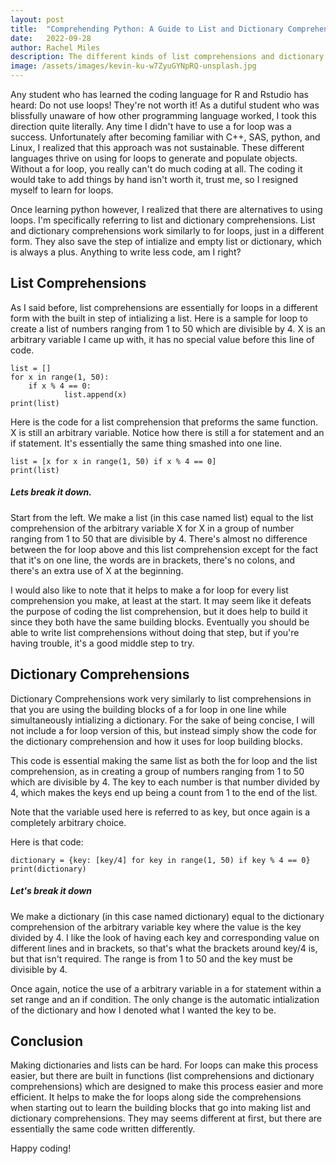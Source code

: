 ```yaml
---
layout: post
title:  "Comprehending Python: A Guide to List and Dictionary Comprehensions"
date:   2022-09-28
author: Rachel Miles
description: The different kinds of list comprehensions and dictionary comprehensions you can use to bypass for loops can be a little complicated, and I literally love doing anything that doesn't involve for loops, so lets see if we can't figure it out!
image: /assets/images/kevin-ku-w7ZyuGYNpRQ-unsplash.jpg
---
```


Any student who has learned the coding language for R and Rstudio has heard: Do not use loops! They're not worth it! As a dutiful student who was blissfully unaware of how other programming language worked, I took this direction quite literally. Any time I didn't have to use a for loop was a success. Unfortunately after becoming familiar with C++, SAS, python, and Linux, I realized that this approach was not sustainable. These different languages thrive on using for loops to generate and populate objects. Without a for loop, you really can't do much coding at all. The coding it would take to add things by hand isn't worth it, trust me, so I resigned myself to learn for loops.

Once learning python however, I realized that there are alternatives to using loops. I'm specifically referring to list and dictionary comprehensions. List and dictionary comprehensions work similarly to for loops, just in a different form. They also save the step of intialize and empty list or dictionary, which is always a plus. Anything to write less code, am I right? 

## List Comprehensions
As I said before, list comprehensions are essentially for loops in a different form with the built in step of intializing a list. Here is a sample for loop to create a list of numbers ranging from 1 to 50 which are divisible by 4. X is an arbitrary variable I came up with, it has no special value before this line of code. 

``` {code}
list = []
for x in range(1, 50):
    if x % 4 == 0:
            list.append(x)
print(list) 
```

Here is the code for a list comprehension that preforms the same function. X is still an arbitrary variable. Notice how there is still a for statement and an if statement. It's essentially the same thing smashed into one line. 
``` {code}
list = [x for x in range(1, 50) if x % 4 == 0]
print(list)
```
##### Lets break it down. 
Start from the left. We make a list (in this case named list) equal to the list comprehension of the arbitrary variable X for X in a group of number ranging from 1 to 50 that are divisible by 4. There's almost no difference between the for loop above and this list comprehension except for the fact that it's on one line, the words are in brackets, there's no colons, and there's an extra use of X at the beginning.

I would also like to note that it helps to make a for loop for every list comprehension you make, at least at the start. It may seem like it defeats the purpose of coding the list comprehension, but it does help to build it since they both have the same building blocks. Eventually you should be able to write list comprehensions without doing that step, but if you're having trouble, it's a good middle step to try. 


## Dictionary Comprehensions
Dictionary Comprehensions work very similarly to list comprehensions in that you are using the building blocks of a for loop in one line while simultaneously intializing a dictionary. For the sake of being concise, I will not include a for loop version of this, but instead simply show the code for the dictionary comprehension and how it uses for loop building blocks. 

This code is essential making the same list as both the for loop and the list comprehension, as in creating a group of numbers ranging from 1 to 50 which are divisible by 4. The key to each number is that number divided by 4, which makes the keys end up being a count from 1 to the end of the list. 

Note that the variable used here is referred to as key, but once again is a completely arbitrary choice. 

Here is that code:
``` {code}
dictionary = {key: [key/4] for key in range(1, 50) if key % 4 == 0}
print(dictionary)
```
##### Let's break it down
We make a dictionary (in this case named dictionary) equal to the dictionary comprehension of the arbitrary variable key where the value is the key divided by 4. I like the look of having each key and corresponding value on different lines and in brackets, so that's what the brackets around key/4 is, but that isn't required. The range is from 1 to 50 and the key must be divisible by 4. 

Once again, notice the use of a arbitrary variable in a for statement within a set range and an if condition. The only change is the automatic intialization of the dictionary and how I denoted what I wanted the key to be.

## Conclusion
Making dictionaries and lists can be hard. For loops can make this process easier, but there are built in functions (list comprehensions and dictionary comprehensions) which are designed to make this process easier and more efficient. It helps to make the for loops along side the comprehensions when starting out to learn the building blocks that go into making list and dictionary comprehensions. They may seems different at first, but there are essentially the same code written differently.

Happy coding!

